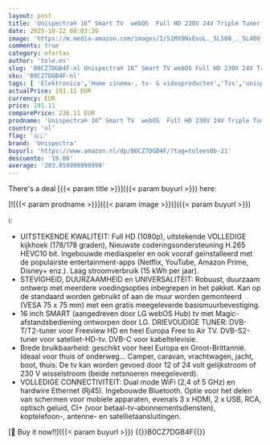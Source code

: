 ```yaml
---
layout: post
title: 'Unispectra® 16“ Smart TV  webOS  Full HD 230V 24V Triple Tuner: Sat  Antenne  Kabel TV  3xHDMI  2xUSB  Magic Remote. 12V TV voor campers  caravans  vrachtwagens  bestelwagens  boten'
date: 2025-10-22 08:03:39
image: 'https://m.media-amazon.com/images/I/51MX9NxExoL._SL500_._SL400_.jpg'
comments: true
category: ofertas
author: 'tole.es'
slug: 'B0CZ7DGB4F-nl Unispectra® 16“ Smart TV webOS Full HD 230V 24V Triple...'
sku: 'B0CZ7DGB4F-nl'
tags: [ 'Elektronica','Home cinema-, tv- & videoproducten','Tvs','unispectra','🇳🇱', ]
actualPrice: 191.11 EUR
currency: EUR
price: 191.11
comparePrice: 236.11 EUR
prodname: 'Unispectra® 16“ Smart TV  webOS  Full HD 230V 24V Triple Tuner: Sat  Antenne  Kabel TV  3xHDMI  2xUSB  Magic Remote. 12V TV voor campers  caravans  vrachtwagens  bestelwagens  boten'
country: 'nl'
flag: '🇳🇱'
brand: 'Unispectra'
buyurl: 'https://www.amazon.nl/dp/B0CZ7DGB4F/?tag=tolees0b-21'
descuento: '19.06'
average: '203.859999999999'
---
```


There's a deal [{{< param title >}}]({{< param buyurl >}})  here:

[![{{< param prodname >}}]({{< param image >}})]({{< param buyurl >}})

ℹ️:

- UITSTEKENDE KWALITEIT: Full HD (1080p), uitstekende VOLLEDIGE kijkhoek (178/178 graden), Nieuwste coderingsondersteuning H.265 HEVC10 bit. Ingebouwde mediaspeler en ook vooraf geïnstalleerd met de populairste entertainment-apps (Netflix, YouTube, Amazon Prime, Disney+ enz.). Laag stroomverbruik (15 kWh per jaar).
- STEVIGHEID, DUURZAAMHEID en UNIVERSALITEIT: Robuust, duurzaam ontwerp met meerdere voedingsopties inbegrepen in het pakket. Kan op de standaard worden gebruikt of aan de muur worden gemonteerd (VESA 75 x 75 mm) met een gratis meegeleverde basismuurbevestiging.
- 16 inch SMART (aangedreven door LG webOS Hub) tv met Magic-afstandsbediening ontworpen door LG. DRIEVOUDIGE TUNER: DVB-T/T2-tuner voor Freeview HD en heel Europa Free to Air TV. DVB-S2-tuner voor satelliet-HD-tv. DVB-C voor kabeltelevisie.
- Brede bruikbaarheid: geschikt voor heel Europa en Groot-Brittannië. Ideaal voor thuis of onderweg... Camper, caravan, vrachtwagen, jacht, boot, thuis. De tv kan worden gevoed door 12 of 24 volt gelijkstroom of 230 V wisselstroom (beide netsnoeren meegeleverd).
- VOLLEDIGE CONNECTIVITEIT: Dual mode WiFi (2,4 of 5 GHz) en hardwire Ethernet (Rj45). Ingebouwde Bluetooth. Optie voor het delen van schermen voor mobiele apparaten, evenals 3 x HDMI, 2 x USB, RCA, optisch geluid, CI+ (voor betaal-tv-abonnementsdiensten), koptelefoon-, antenne- en satellietaansluitingen.

[🛒 Buy it now!!]({{< param buyurl >}})
{{<world>}}B0CZ7DGB4F{{</world>}}
